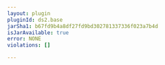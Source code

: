 ```yaml
---
layout: plugin
pluginId: ds2.base
jarSha1: b67fd9b4a8df27fd9bd302781337336f023a7b4d
isJarAvailable: true
error: NONE
violations: []

---
```

